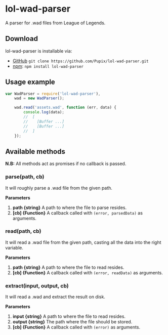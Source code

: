 # lol-wad-parser
A parser for .wad files from League of Legends.

## Download
lol-wad-parser is installable via:

- [GitHub](https://github.com/Pupix/lol-wad-parser) `git clone https://github.com/Pupix/lol-wad-parser.git`
- [npm](https://www.npmjs.com/): `npm install lol-wad-parser`

## Usage example

```js
var WadParser = require('lol-wad-parser'),
    wad = new WadParser();

    wad.read('assets.wad', function (err, data) {
        console.log(data);
        //  [
        //    [Buffer ...]
        //    [Buffer ...]
        //  ]
    });

```

## Available methods

**N.B:** All methods act as promises if no callback is passed.

### parse(path, cb)

It will roughly parse a .wad file from the given path.

**Parameters**

1. **path {string}** A path to where the file to parse resides.
2. **[cb] {Function}** A callback called with `(error, parsedData)` as arguments.

### read(path, cb)

It will read a .wad file from the given path, casting all the data into the right variable.

**Parameters**

1. **path {string}** A path to where the file to read resides.
2. **[cb] {Function}** A callback called with `(error, readData)` as arguments.

### extract(input, output, cb)

It will read a .wad and extract the result on disk.

**Parameters**

1. **input {string}** A path to where the file to read resides.
2. **output {string}** The path where the file should be stored.
3. **[cb] {Function}** A callback called with `(error)` as arguments.
